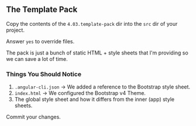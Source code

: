 ## The Template Pack

Copy the contents of the `4.03.template-pack` dir into the `src` dir of your project.

Answer `yes` to override files.

The pack is just a bunch of static HTML + style sheets that I'm providing so we can save a lot of time.

### Things You Should Notice

1. `.angular-cli.json` -> We added a reference to the Bootstrap style sheet.
1. `index.html` -> We configured the Bootstrap v4 Theme.
1. The global style sheet and how it differs from the inner (app) style sheets.

Commit your changes.
